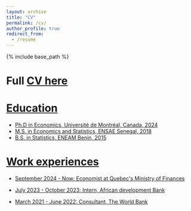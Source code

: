 ```yaml
---
layout: archive
title: "CV"
permalink: /cv/
author_profile: true
redirect_from:
  - /resume
---
```


{% include base_path %}

Full <a href= "/files/CV_Mouda.pdf"> CV here
=====

Education
======
* Ph.D in Economics, Université de Montréal, Canada, 2024
* M.S. in Economics and Statistics, ENSAE Senegal, 2018
* B.S. in Statistics, ENEAM Benin, 2015

Work experiences
======
* September 2024 - Now: Economist at Quebec's Ministry of Finances 

 
* July 2023 - October 2023: Intern, African development Bank

  
* March 2021 - June 2022: Consultant, The World Bank

  
  <!-- <br/>
  * Github University
  * Duties included: Merging pull requests
  * Supervisor: Professor Hub


  <!-- <br/>* Github University
  * Duties included: Tagging issues
  * Supervisor: Professor Git
  
<!-- <br/>Skills
======
* Skill 1
* Skill 2
  * Sub-skill 2.1
  * Sub-skill 2.2
  * Sub-skill 2.3
* Skill 3

Publications
======
  <ul>{% for post in site.publications reversed %}
    {% include archive-single-cv.html %}
  {% endfor %}</ul>
  
Talks
======
  <ul>{% for post in site.talks reversed %}
    {% include archive-single-talk-cv.html  %}
  {% endfor %}</ul>  
  
Teaching
======
  <ul>{% for post in site.teaching reversed %}
    {% include archive-single-cv.html %}
  {% endfor %}</ul>
  
Service and leadership
======
* Currently signed in to 43 different slack teams  
-->
